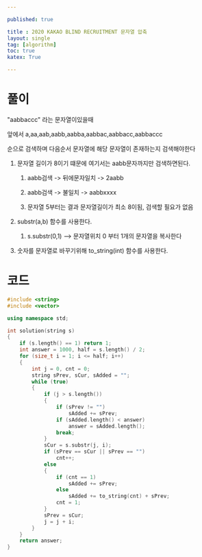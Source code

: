 ```yaml
---

published: true

title : 2020 KAKAO BLIND RECRUITMENT 문자열 압축
layout: single
tag: [algorithm]
toc: true
katex: True

---
```




# 풀이

"aabbaccc" 라는 문자열이있을때

앞에서 a,aa,aab,aabb,aabba,aabbac,aabbacc,aabbaccc

순으로 검색하며 다음순서 문자열에 해당 문자열이 존재하는지 검색해야한다

1. 문자열 길이가 8이기 떄문에 여기서는 aabb문자까지만 검색하면된다.
   
   1. aabb검색 -> 뒤에문자일치 -> 2aabb
   
   2. aabb검색 -> 불일치 -> aabbxxxx
   
   3. 문자열 5부터는 결과 문자열길이가 최소 8이됨, 검색할 필요가 없음 

2. substr(a,b) 함수를 사용한다.
   
   1. s.substr(0,1) --> 문자열위치 0 부터 1개의 문자열을 복사한다

3. 숫자를 문자열로 바꾸기위해 to_string(int) 함수를 사용한다.

# 코드

```cpp
#include <string>
#include <vector>

using namespace std;

int solution(string s)
{
	if (s.length() == 1) return 1;
	int answer = 1000, half = s.length() / 2;
	for (size_t i = 1; i <= half; i++)
	{
		int j = 0, cnt = 0;
		string sPrev, sCur, sAdded = "";
		while (true)
		{
			if (j > s.length())
			{
				if (sPrev != "")
					sAdded += sPrev;
				if (sAdded.length() < answer)
					answer = sAdded.length();
				break;
			}
			sCur = s.substr(j, i);
			if (sPrev == sCur || sPrev == "")
				cnt++;
			else
			{
				if (cnt == 1)
					sAdded += sPrev;
				else
					sAdded += to_string(cnt) + sPrev;
				cnt = 1;
			}
			sPrev = sCur;
			j = j + i;
		}
	}
	return answer;
}
```
